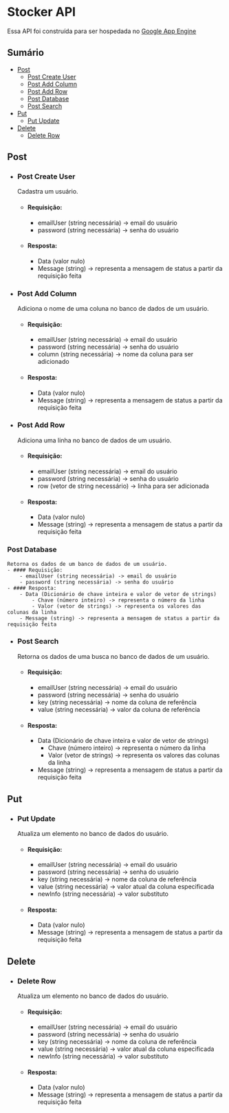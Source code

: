 # Stocker API
Essa API foi construída para ser hospedada no [Google App Engine](https://cloud.google.com/appengine?utm_source=google&utm_medium=cpc&utm_campaign=latam-BR-all-pt-dr-BKWS-all-all-trial-e-dr-1707800-LUAC0008673&utm_content=text-ad-none-any-DEV_c-CRE_429691579858-ADGP_Hybrid+%7C+BKWS+-+EXA+%7C+Txt_Compute-App+Engine-KWID_43700040358183168-kwd-372661972204&utm_term=KW_google+app+engine-ST_Google+App+Engine&gad_source=1&gclid=Cj0KCQjw6uWyBhD1ARIsAIMcADrLp9OH7ZanA0SE25fryGhjL1Nvudd8lf0lqZlnxi-DXEaYwtd8s5MaAsfuEALw_wcB&gclsrc=aw.ds&hl=pt_br) <br>

## Sumário
- [Post](#Post)
    - [Post Create User](#PostCreateUser)
    - [Post Add Column](#PostAddColumn)
    - [Post Add Row](#PostAddRow)
    - [Post Database](#GetDatabase)
    - [Post Search](#GetSearch)
- [Put](#Put)
    - [Put Update](#PutUpdate)
- [Delete](#Delete)
    - [Delete Row](#DeleteRow)

## <a id="Post">Post</a>
- ### <a id="PostCreateUser">Post Create User</a>
    Cadastra um usuário.
    - #### Requisição: 
        - emailUser (string necessária) -> email do usuário
        - password (string necessária) -> senha do usuário
    - #### Resposta: 
        - Data (valor nulo)
        - Message (string) -> representa a mensagem de status a partir da requisição feita
- ### <a id="PostAddColumn">Post Add Column</a>
    Adiciona o nome de uma coluna no banco de dados de um usuário.
    - #### Requisição: 
        - emailUser (string necessária) -> email do usuário
        - password (string necessária) -> senha do usuário
        - column (string necessária) -> nome da coluna para ser adicionado
    - #### Resposta: 
        - Data (valor nulo)
        - Message (string) -> representa a mensagem de status a partir da requisição feita
- ### <a id="PostAddRow">Post Add Row</a>
    Adiciona uma linha no banco de dados de um usuário.
    - #### Requisição: 
        - emailUser (string necessária) -> email do usuário
        - password (string necessária) -> senha do usuário
        - row (vetor de string necessário) -> linha para ser adicionada
    - #### Resposta: 
        - Data (valor nulo)
        - Message (string) -> representa a mensagem de status a partir da requisição feita
### <a id="GetDatabase">Post Database</a>
    Retorna os dados de um banco de dados de um usuário.
    - #### Requisição: 
        - emailUser (string necessária) -> email do usuário
        - password (string necessária) -> senha do usuário
    - #### Resposta: 
        - Data (Dicionário de chave inteira e valor de vetor de strings)
            - Chave (número inteiro) -> representa o número da linha
            - Valor (vetor de strings) -> representa os valores das colunas da linha
        - Message (string) -> representa a mensagem de status a partir da requisição feita
- ### <a id="GetSearch">Post Search</a>
    Retorna os dados de uma busca no banco de dados de um usuário.
    - #### Requisição: 
        - emailUser (string necessária) -> email do usuário
        - password (string necessária) -> senha do usuário
        - key (string necessária) -> nome da coluna de referência
        - value (string necessária) -> valor da coluna de referência
    - #### Resposta: 
        - Data (Dicionário de chave inteira e valor de vetor de strings)
            - Chave (número inteiro) -> representa o número da linha
            - Valor (vetor de strings) -> representa os valores das colunas da linha
        - Message (string) -> representa a mensagem de status a partir da requisição feita

## <a id="Put">Put</a>
- ### <a id="PutUpdate">Put Update</a>
    Atualiza um elemento no banco de dados do usuário.
    - #### Requisição: 
        - emailUser (string necessária) -> email do usuário
        - password (string necessária) -> senha do usuário
        - key (string necessária) -> nome da coluna de referência
        - value (string necessária) -> valor atual da coluna especificada
        - newInfo (string necessária) -> valor substituto
    - #### Resposta: 
        - Data (valor nulo)
        - Message (string) -> representa a mensagem de status a partir da requisição feita
## <a id="Delete">Delete</a>
- ### <a id="DeleteRow">Delete Row</a>
    Atualiza um elemento no banco de dados do usuário.
    - #### Requisição: 
        - emailUser (string necessária) -> email do usuário
        - password (string necessária) -> senha do usuário
        - key (string necessária) -> nome da coluna de referência
        - value (string necessária) -> valor atual da coluna especificada
        - newInfo (string necessária) -> valor substituto
    - #### Resposta: 
        - Data (valor nulo)
        - Message (string) -> representa a mensagem de status a partir da requisição feita